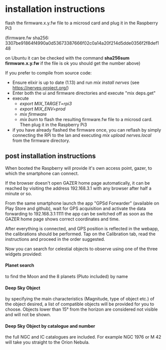 # installation instructions

flash the firmware.x.y.fw file to a microsd card and plug it in the Raspberry Pi3

(firmware.fw sha256: 3307be91864f4990a0d53673387666f02c0a14a20f214d5dde0356f2f8def148

 on Ubuntu it can be checked with the command **sha256sum firmware.x.y.fw** if the file is ok
 you should get the number above)

If you prefer to compile from source code:
* Ensure elixir is up to date (1.13) and run *mix install nerves* (see https://nerves-project.org/)
* Enter both the ui and firmware directories and execute "mix deps.get"
* execute
	* *export MIX_TARGET=rpi3*
	* *export MIX_ENV=prod*
	* *mix firmware*
	* *mix burn* to flash the resulting firmware.fw file to a microsd card. Then plug it in the Raspberry Pi3
* if you have already flashed the firmware once, you can reflash by simply connecting the RPi to the lan and executing *mix upload nerves.local* from the firmware directory.

## 	post installation instructions
When booted the Raspberry will provide it's own access point, gazer, to which the smartphone can connect.

If the browser doesn't open GAZER home page automatically, it can be reached by visiting the address 192.168.3.1 with any browser after half a minute or so.

From the same smartphone launch the app "GPSd Forwarder" (available on Play Store and github), wait for GPS acquisition and activate the data forwarding to 192.168.3.1:1111
the app can be switched off as soon as the GAZER home page shows correct coordinates and time.

After everything is connected, and GPS position is reflected in the webapp, the calibrations should be performed. Tap on the Calibration tab, read the instructions and proceed in the order suggested.

Now you can search for celestial objects to observe using one of the three widgets provided:

#### Planet search
to find the Moon and the 8 planets (Pluto included) by name
#### Deep Sky Object
by specifying the main characteristics (Magnitude, type of object etc.) of the object desired, a list of compatible objects will be provided for you to choose.
Objects lower than 15° from the horizon are considered not visible and will not be shown.
#### Deep Sky Object by catalogue and number
the full NGC and IC catalogues are included. For example NGC 1976 or M 42 will take you straight to the Orion Nebula.
